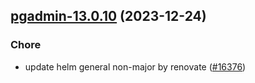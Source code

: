 

## [pgadmin-13.0.10](https://github.com/truecharts/charts/compare/pgadmin-13.0.9...pgadmin-13.0.10) (2023-12-24)

### Chore

- update helm general non-major by renovate ([#16376](https://github.com/truecharts/charts/issues/16376))
  
  